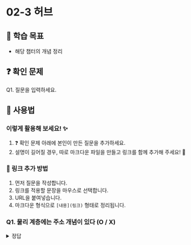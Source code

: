 # 02-3 허브

## 📌 학습 목표
- 해당 챕터의 개념 정리

## ❓ 확인 문제
Q1. 질문을 입력하세요.
## 📝 사용법  
### 이렇게 활용해 보세요! ✨  
1. ❓ 확인 문제 아래에 본인이 만든 질문을 추가하세요.  
2. 설명이 길어질 경우, 따로 마크다운 파일을 만들고 링크를 함께 추가해 주세요! 🔗  

### 🔗 링크 추가 방법  
1. 먼저 질문을 작성합니다.  
2. 링크를 적용할 문장을 마우스로 선택합니다.  
3. URL을 붙여넣습니다.  
4. 마크다운 형식으로 `[내용](링크)` 형태로 정리됩니다.  

### Q1. 물리 계층에는 주소 개념이 있다 (O / X)

<details>
<summary>정답</summary>

#### O
물리 계층에는 주소 개념이 없습니다.
물리 계층에서는 단지 호스트와 통신 매체 간의 연결과 통신 매체상의 송수신이 이루어질 뿐입니다.

데이터 링크 계층에서는 주소 개념 O

데이터링크 계층의 장비나  이상 계층의 장비들에서는 송수신지를 특정할 수 있고
주소를 바탕으로 송수신되는 정보에 대한 조작과 판단을 할 수 있습니다.

---

</details>